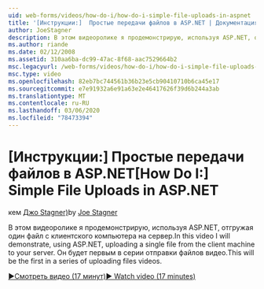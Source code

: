 ```yaml
---
uid: web-forms/videos/how-do-i/how-do-i-simple-file-uploads-in-aspnet
title: '[Инструкции:]  Простые передачи файлов в ASP.NET | Документация Майкрософт'
author: JoeStagner
description: В этом видеоролике я продемонстрирую, используя ASP.NET, отгружая один файл с клиентского компьютера на сервер. Это будет первым в серии отправки...
ms.author: riande
ms.date: 02/12/2008
ms.assetid: 310aa6ba-dc99-47ac-8f68-aac7529664b2
msc.legacyurl: /web-forms/videos/how-do-i/how-do-i-simple-file-uploads-in-aspnet
msc.type: video
ms.openlocfilehash: 82eb7bc744561b36b23e5cb90410710b6ca45e17
ms.sourcegitcommit: e7e91932a6e91a63e2e46417626f39d6b244a3ab
ms.translationtype: MT
ms.contentlocale: ru-RU
ms.lasthandoff: 03/06/2020
ms.locfileid: "78473394"
---
```

# <a name="how-do-i--simple-file-uploads-in-aspnet"></a><span data-ttu-id="e9a01-104">[Инструкции:]  Простые передачи файлов в ASP.NET</span><span class="sxs-lookup"><span data-stu-id="e9a01-104">[How Do I:]  Simple File Uploads in ASP.NET</span></span>

<span data-ttu-id="e9a01-105">кем [Джо Stagner)](https://github.com/JoeStagner)</span><span class="sxs-lookup"><span data-stu-id="e9a01-105">by [Joe Stagner](https://github.com/JoeStagner)</span></span>

<span data-ttu-id="e9a01-106">В этом видеоролике я продемонстрирую, используя ASP.NET, отгружая один файл с клиентского компьютера на сервер.</span><span class="sxs-lookup"><span data-stu-id="e9a01-106">In this video I will demonstrate, using ASP.NET, uploading a single file from the client machine to your server.</span></span> <span data-ttu-id="e9a01-107">Он будет первым в серии отправки файлов видео.</span><span class="sxs-lookup"><span data-stu-id="e9a01-107">This will be the first in a series of uploading files videos.</span></span>

[<span data-ttu-id="e9a01-108">&#9654;Смотреть видео (17 минут)</span><span class="sxs-lookup"><span data-stu-id="e9a01-108">&#9654; Watch video (17 minutes)</span></span>](https://channel9.msdn.com/Blogs/ASP-NET-Site-Videos/how-do-i-simple-file-uploads-in-aspnet)
